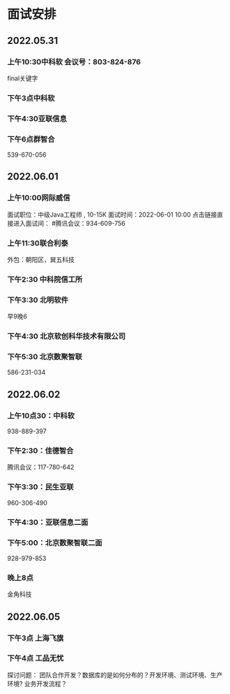 # 面试安排
## 2022.05.31
### 上午10:30中科软 会议号：803-824-876
final关键字
### 下午3点中科软
### 下午4:30亚联信息
### 下午6点群智合
539-670-056

## 2022.06.01
### 上午10:00网际威信
面试职位：中级Java工程师 , 10-15K
面试时间：2022-06-01 10:00
点击链接直接进入面试间：
#腾讯会议：934-609-756

### 上午11:30联合利泰
外包：朝阳区，巽五科技
### 下午2:30 中科院信工所
### 下午3:30 北明软件
早9晚6
### 下午4:30 北京软创科华技术有限公司
### 下午5:30 北京数聚智联
586-231-034


## 2022.06.02                                                                                
### 上午10点30：中科软
938-889-397
### 下午2:30：佳德智合
腾讯会议：117-780-642
### 下午3:30：民生亚联
960-306-490
### 下午4:30：亚联信息二面
### 下午5:00：北京数聚智联二面
928-979-853
### 晚上8点
金角科技

## 2022.06.05
### 下午3点 上海飞旗
### 下午4点 工品无忧
探讨问题：
团队合作开发？数据库的是如何分布的？开发环境、测试环境、生产环境?
业务开发流程？



